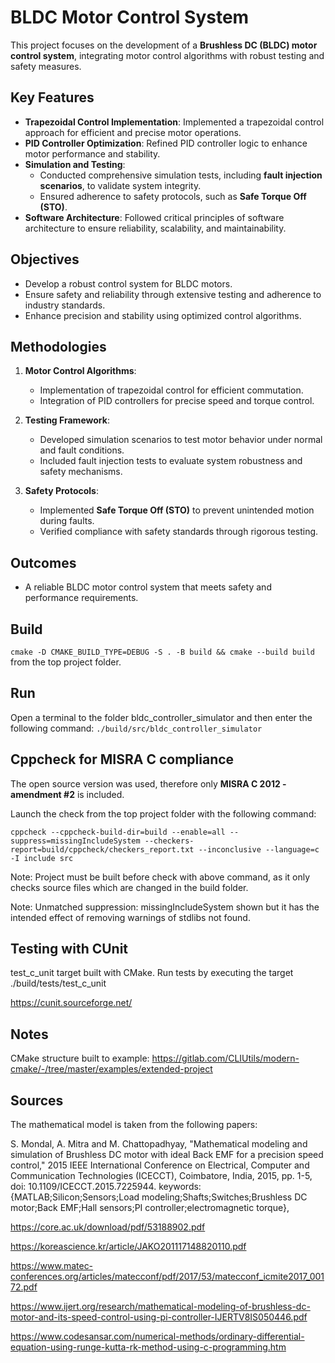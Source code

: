 # BLDC Motor Control System

This project focuses on the development of a **Brushless DC (BLDC) motor control system**, integrating motor control algorithms with robust testing and safety measures.

## Key Features

- **Trapezoidal Control Implementation**: Implemented a trapezoidal control approach for efficient and precise motor operations.
- **PID Controller Optimization**: Refined PID controller logic to enhance motor performance and stability.
- **Simulation and Testing**:
  - Conducted comprehensive simulation tests, including **fault injection scenarios**, to validate system integrity.
  - Ensured adherence to safety protocols, such as **Safe Torque Off (STO)**.
- **Software Architecture**: Followed critical principles of software architecture to ensure reliability, scalability, and maintainability.

## Objectives

- Develop a robust control system for BLDC motors.
- Ensure safety and reliability through extensive testing and adherence to industry standards.
- Enhance precision and stability using optimized control algorithms.

## Methodologies

1. **Motor Control Algorithms**:
   - Implementation of trapezoidal control for efficient commutation.
   - Integration of PID controllers for precise speed and torque control.

2. **Testing Framework**:
   - Developed simulation scenarios to test motor behavior under normal and fault conditions.
   - Included fault injection tests to evaluate system robustness and safety mechanisms.

3. **Safety Protocols**:
   - Implemented **Safe Torque Off (STO)** to prevent unintended motion during faults.
   - Verified compliance with safety standards through rigorous testing.

## Outcomes

- A reliable BLDC motor control system that meets safety and performance requirements.

## Build

```cmake -D CMAKE_BUILD_TYPE=DEBUG -S . -B build && cmake --build build``` from the top project folder.

## Run

Open a terminal to the folder bldc_controller_simulator and then enter the following command:
```./build/src/bldc_controller_simulator```

## Cppcheck for MISRA C compliance

The open source version was used, therefore only **MISRA C 2012 - amendment #2** is included.

Launch the check from the top project folder with the following command:

```cppcheck --cppcheck-build-dir=build --enable=all --suppress=missingIncludeSystem --checkers-report=build/cppcheck/checkers_report.txt --inconclusive --language=c -I include src```

Note: Project must be built before check with above command, as it only checks source files which are changed in the build folder.

Note: Unmatched suppression: missingIncludeSystem shown but it has the intended effect of removing warnings of stdlibs not found.

## Testing with CUnit

test_c_unit target built with CMake. Run tests by executing the target ./build/tests/test_c_unit

https://cunit.sourceforge.net/


## Notes

CMake structure built to example: https://gitlab.com/CLIUtils/modern-cmake/-/tree/master/examples/extended-project


## Sources

The mathematical model is taken from the following papers:

S. Mondal, A. Mitra and M. Chattopadhyay, "Mathematical modeling and simulation of Brushless DC motor with ideal Back EMF for a precision speed control," 2015 IEEE International Conference on Electrical, Computer and Communication Technologies (ICECCT), Coimbatore, India, 2015, pp. 1-5, doi: 10.1109/ICECCT.2015.7225944. keywords: {MATLAB;Silicon;Sensors;Load modeling;Shafts;Switches;Brushless DC motor;Back EMF;Hall sensors;PI controller;electromagnetic torque},

https://core.ac.uk/download/pdf/53188902.pdf

https://koreascience.kr/article/JAKO201117148820110.pdf

https://www.matec-conferences.org/articles/matecconf/pdf/2017/53/matecconf_icmite2017_00172.pdf

https://www.ijert.org/research/mathematical-modeling-of-brushless-dc-motor-and-its-speed-control-using-pi-controller-IJERTV8IS050446.pdf

https://www.codesansar.com/numerical-methods/ordinary-differential-equation-using-runge-kutta-rk-method-using-c-programming.htm

